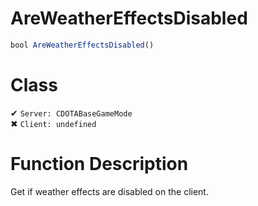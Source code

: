 # AreWeatherEffectsDisabled
```js
bool AreWeatherEffectsDisabled()
```
# Class
✔ `Server: CDOTABaseGameMode`  
✖ `Client: undefined`  

# Function Description
Get if weather effects are disabled on the client.
